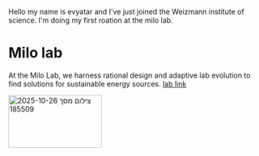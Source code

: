 
Hello my name is evyatar and I've just joined the Weizmann institute of science. I'm doing my first roation at the milo lab.

# Milo lab
At the Milo Lab, we harness rational design and adaptive lab evolution to find solutions for sustainable energy sources. 
 [lab link](https://www.weizmann.ac.il/plants/milo/)



<img width="184" height="104" alt="צילום מסך 2025-10-26 185509" src="https://github.com/user-attachments/assets/2aeca78d-a66b-4364-aa80-c7f2d486d5cb" />

